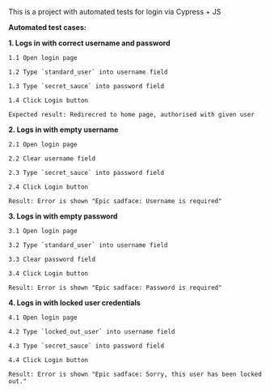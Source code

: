 This is a project with automated tests for login via Cypress + JS


**Automated test cases:**


**1. Logs in with correct username and password**

    1.1 Open login page

    1.2 Type `standard_user` into username field

    1.3 Type `secret_sauce` into password field

    1.4 Click Login button

    Expected result: Redirecred to home page, authorised with given user



**2. Logs in with empty username**

    2.1 Open login page

    2.2 Clear username field

    2.3 Type `secret_sauce` into password field

    2.4 Click Login button

    Result: Error is shown "Epic sadface: Username is required"


**3. Logs in with empty password**

    3.1 Open login page

    3.2 Type `standard_user` into username field

    3.3 Clear password field

    3.4 Click Login button

    Result: Error is shown "Epic sadface: Password is required"


**4. Logs in with locked user credentials**

    4.1 Open login page

    4.2 Type `locked_out_user` into username field

    4.3 Type `secret_sauce` into password field

    4.4 Click Login button

    Result: Error is shown "Epic sadface: Sorry, this user has been locked out."

